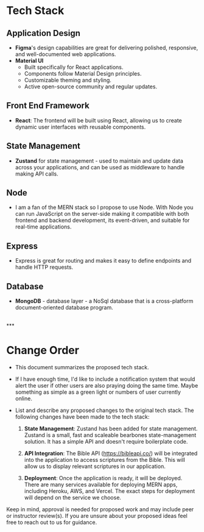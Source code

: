 # Tech Stack

## Application Design

- **Figma**'s design capabilities are great for delivering polished, responsive, and well-documented web applications. 
- **Material UI** 
   - Built specifically for React applications.
   - Components follow Material Design principles.
   - Customizable theming and styling.
   - Active open-source community and regular updates.

## Front End Framework

- **React**: The frontend will be built using React, allowing us to create dynamic user interfaces with reusable components.

## State Management

- **Zustand** for state management - used to maintain and update data across your applications, and can be used as middleware to handle making API calls. 

## Node

- I am a fan of the MERN stack so I propose to use Node. With Node you can run JavaScript on the server-side making it compatible with both frontend and backend development, its event-driven, and suitable for real-time applications.

## Express

- Express is great for routing and makes it easy to define endpoints and handle HTTP requests.

## Database

- **MongoDB** - database layer - a NoSql database that is a cross-platform document-oriented database program.


<br>
***

# Change Order

* This document summarizes the proposed tech stack.
* If I have enough time, I'd like to include a notification system that would alert the user if other users are also praying doing the same time. Maybe something as simple as a green light or numbers of user currently online.
* List and describe any proposed changes to the original tech stack. 
The following changes have been made to the tech stack:

    1. **State Management**: Zustand has been added for state management. Zustand is a small, fast and scaleable bearbones state-management solution. It has a simple API and doesn't require boilerplate code.

    2. **API Integration**: The Bible API (https://bibleapi.co/) will be integrated into the application to access scriptures from the Bible. This will allow us to display relevant scriptures in our application.

    3. **Deployment**: Once the application is ready, it will be deployed. There are many services available for deploying MERN apps, including Heroku, AWS, and Vercel. The exact steps for deployment will depend on the service we choose.



Keep in mind, approval is needed for proposed work and may include peer or instructor review(s). If you are unsure about your proposed ideas feel free to reach out to us for guidance.   